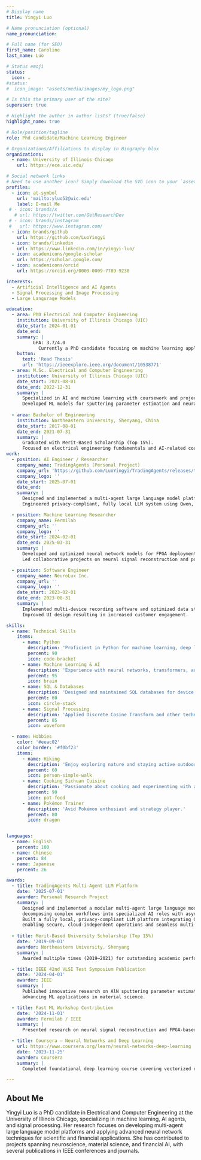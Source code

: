 ```yaml
---
# Display name
title: Yingyi Luo

# Name pronunciation (optional)
name_pronunciation:

# Full name (for SEO)
first_name: Caroline
last_name: Luo

# Status emoji
status:
  icon: ☕️
#status:
#  icon_image: "assets/media/images/my_logo.png"

# Is this the primary user of the site?
superuser: true

# Highlight the author in author lists? (true/false)
highlight_name: true

# Role/position/tagline
role: Phd candidate/Machine Learning Engineer

# Organizations/Affiliations to display in Biography blox
organizations:
  - name: University of Illinois Chicago
    url: https://ece.uic.edu/

# Social network links
# Need to use another icon? Simply download the SVG icon to your `assets/media/icons/` folder.
profiles:
  - icon: at-symbol
    url: 'mailto:yluo52@uic.edu'
    label: E-mail Me
 # - icon: brands/x
   # url: https://twitter.com/GetResearchDev
 # - icon: brands/instagram
 #   url: https://www.instagram.com/
  - icon: brands/github
    url: https://github.com/LuoYingyi
  - icon: brands/linkedin
    url: https://www.linkedin.com/in/yingyi-luo/
  - icon: academicons/google-scholar
    url: https://scholar.google.com/
  - icon: academicons/orcid
    url: https://orcid.org/0009-0009-7789-9230

interests:
  - Artificial Intelligence and AI Agents
  - Signal Processing and Image Processing
  - Large Langurage Models

education:
  - area: PhD Electrical and Computer Engineering
    institution: University of Illinois Chicago (UIC)
    date_start: 2024-01-01
    date_end: 
    summary: |
          GPA: 3.7/4.0
            Currently a PhD candidate focusing on machine learning applications in signal processing and AI agents. Research includes multi-agent LLM platforms and neural network optimization for hardware deployment. Published at IEEE VLSI Test Symposium and contributed to neuroscience ML projects.
    button:
      text: 'Read Thesis'
      url: 'https://ieeexplore.ieee.org/document/10538771'
  - area: M.Sc. Electrical and Computer Engineering
    institution: University of Illinois Chicago (UIC)
    date_start: 2021-08-01
    date_end: 2022-12-31
    summary: |
      Specialized in AI and machine learning with coursework and projects on neural networks, signal processing, and embedded ML systems.
      Developed ML models for sputtering parameter estimation and neural signal reconstruction.
  
  - area: Bachelor of Engineering
    institution: Northeastern University, Shenyang, China
    date_start: 2017-08-01
    date_end: 2021-07-31
    summary: |
      Graduated with Merit-Based Scholarship (Top 15%). 
      Focused on electrical engineering fundamentals and AI-related coursework.
work:
  - position: AI Engineer / Researcher
    company_name: TradingAgents (Personal Project)
    company_url: 'https://github.com/LuoYingyi/TradingAgents/releases/tag/ollama'
    company_logo: ''
    date_start: 2025-07-01
    date_end: 
    summary: |
      Designed and implemented a multi-agent large language model platform for financial analysis with specialized AI roles.
      Engineered privacy-compliant, fully local LLM system using Qwen, LLaMA3, and other models without cloud dependency.

  - position: Machine Learning Researcher
    company_name: Fermilab
    company_url: ''
    company_logo: ''
    date_start: 2024-02-01
    date_end: 2025-03-31
    summary: |
      Developed and optimized neural network models for FPGA deployment in neuroscience applications.
      Led collaborative projects on neural signal reconstruction and participated in Fermi workshops.

  - position: Software Engineer
    company_name: NeuroLux Inc.
    company_url: ''
    company_logo: ''
    date_start: 2023-02-01
    date_end: 2023-08-31
    summary: |
      Implemented multi-device recording software and optimized data storage and retrieval using C# and SQL.
      Improved UI design resulting in increased customer engagement.

skills:
  - name: Technical Skills
    items:
      - name: Python
        description: 'Proficient in Python for machine learning, deep learning (PyTorch), and data processing.'
        percent: 90
        icon: code-bracket
      - name: Machine Learning & AI
        description: 'Experience with neural networks, transformers, autoencoders, and multi-agent LLM frameworks.'
        percent: 95
        icon: brain
      - name: SQL & Databases
        description: 'Designed and maintained SQL databases for device data management and analytics.'
        percent: 60
        icon: circle-stack
      - name: Signal Processing
        description: 'Applied Discrete Cosine Transform and other techniques for neural and material science data.'
        percent: 85
        icon: waveform

  - name: Hobbies
    color: '#eeac02'
    color_border: '#f0bf23'
    items:
      - name: Hiking
        description: 'Enjoy exploring nature and staying active outdoors.'
        percent: 60
        icon: person-simple-walk
      - name: Cooking Sichuan Cuisine
        description: 'Passionate about cooking and experimenting with authentic Sichuan dishes.'
        percent: 90
        icon: pot-food
      - name: Pokémon Trainer
        description: 'Avid Pokémon enthusiast and strategy player.'
        percent: 80
        icon: dragon


languages:
  - name: English
    percent: 100
  - name: Chinese
    percent: 84
  - name: Japanese
    percent: 26

awards:
  - title: TradingAgents Multi-Agent LLM Platform
    date: '2025-07-01'
    awarder: Personal Research Project
    summary: |
      Designed and implemented a modular multi-agent large language model system for financial analysis, 
      decomposing complex workflows into specialized AI roles with asynchronous communication.
      Built a fully local, privacy-compliant LLM platform integrating Qwen, LLaMA3, and Ollama-compatible models,
      enabling secure, cloud-independent operations and seamless multi-model orchestration.
  
  - title: Merit-Based University Scholarship (Top 15%)
    date: '2019-09-01'
    awarder: Northeastern University, Shenyang
    summary: |
      Awarded multiple times (2019–2021) for outstanding academic performance in engineering.

  - title: IEEE 42nd VLSI Test Symposium Publication
    date: '2024-04-01'
    awarder: IEEE
    summary: |
      Published innovative research on AlN sputtering parameter estimation using multichannel parallel DCT neural networks,
      advancing ML applications in material science.

  - title: Fast ML Workshop Contribution
    date: '2024-11-01'
    awarder: Fermilab / IEEE
    summary: |
      Presented research on neural signal reconstruction and FPGA-based neural network optimization in neuroscience at Fermi workshop.

  - title: Coursera – Neural Networks and Deep Learning
    url: https://www.coursera.org/learn/neural-networks-deep-learning
    date: '2023-11-25'
    awarder: Coursera
    summary: |
      Completed foundational deep learning course covering vectorized networks, architecture design, and practical applications.

---
```


## About Me


Yingyi Luo is a PhD candidate in Electrical and Computer Engineering at the University of Illinois Chicago, specializing in machine learning, AI agents, and signal processing. Her research focuses on developing multi-agent large language model platforms and applying advanced neural network techniques for scientific and financial applications. She has contributed to projects spanning neuroscience, material science, and financial AI, with several publications in IEEE conferences and journals.

